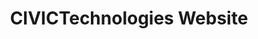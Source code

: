 ---
layout: project
title:  CIVICTechnologies Website
client: CIVICTechnologies
image: civictechnologies-website-thumbnail.jpg
categories: case study, web
---